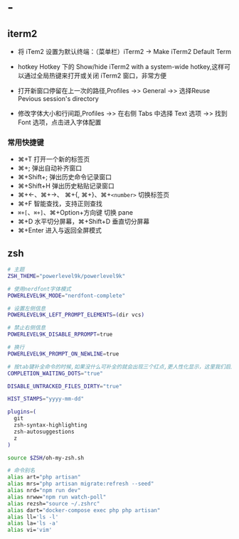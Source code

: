 # -

## iterm2

- 将 iTem2 设置为默认终端：（菜单栏）iTerm2 -> Make iTerm2 Default Term

- hotkey Hotkey 下的 Show/hide iTerm2 with a system-wide hotkey,这样可以通过全局热键来打开或关闭 iTerm2 窗口，非常方便

- 打开新窗口停留在上一次的路径,Profiles ->> General ->> 选择Reuse Pevious session's directory

- 修改字体大小和行间距,Profiles ->> 在右侧 Tabs 中选择 Text 选项 ->> 找到 Font 选项，点击进入字体配置

### 常用快捷键

- ⌘+T 打开一个新的标签页
- ⌘+; 弹出自动补齐窗口
- ⌘+Shift+; 弹出历史命令记录窗口
- ⌘+Shift+H 弹出历史粘贴记录窗口
- ⌘+←、⌘+→、 ⌘+{, ⌘+}、⌘+`<number>` 切换标签页
- ⌘+F 智能查找，支持正则查找
- `⌘+[`、`⌘+]`、⌘+Option+方向键 切换 pane
- ⌘+D 水平切分屏幕，⌘+Shift+D 垂直切分屏幕
- ⌘+Enter 进入与返回全屏模式

## zsh

```bash
# 主题
ZSH_THEME="powerlevel9k/powerlevel9k"

# 使用nerdfont字体模式
POWERLEVEL9K_MODE="nerdfont-complete"

# 设置左侧信息
POWERLEVEL9K_LEFT_PROMPT_ELEMENTS=(dir vcs)

# 禁止右侧信息
POWERLEVEL9K_DISABLE_RPROMPT=true

# 换行
POWERLEVEL9K_PROMPT_ON_NEWLINE=true

# 按tab键补全命令的时候,如果没什么可补全的就会出现三个红点,更人性化显示，这里我们启用
COMPLETION_WAITING_DOTS="true"

DISABLE_UNTRACKED_FILES_DIRTY="true"

HIST_STAMPS="yyyy-mm-dd"

plugins=(
  git
  zsh-syntax-highlighting
  zsh-autosuggestions
  z
)

source $ZSH/oh-my-zsh.sh

# 命令别名
alias art="php artisan"
alias mrs="php artisan migrate:refresh --seed"
alias nrd="npm run dev"
alias nrww="npm run watch-poll"
alias rezsh="source ~/.zshrc"
alias dart="docker-compose exec php php artisan"
alias ll='ls -l'
alias la='ls -a'
alias vi='vim'
```
